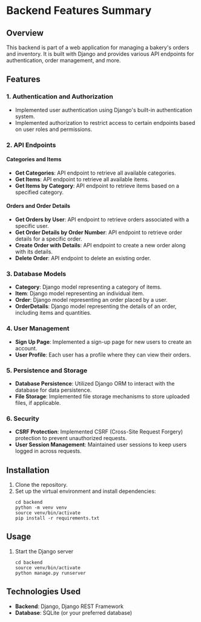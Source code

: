 # Backend Features Summary

## Overview
This backend is part of a web application for managing a bakery's orders and inventory. It is built with Django and provides various API endpoints for authentication, order management, and more.

## Features

### 1. Authentication and Authorization
- Implemented user authentication using Django's built-in authentication system.
- Implemented authorization to restrict access to certain endpoints based on user roles and permissions.

### 2. API Endpoints

#### Categories and Items
- **Get Categories**: API endpoint to retrieve all available categories.
- **Get Items**: API endpoint to retrieve all available items.
- **Get Items by Category**: API endpoint to retrieve items based on a specified category.

#### Orders and Order Details
- **Get Orders by User**: API endpoint to retrieve orders associated with a specific user.
- **Get Order Details by Order Number**: API endpoint to retrieve order details for a specific order.
- **Create Order with Details**: API endpoint to create a new order along with its details.
- **Delete Order**: API endpoint to delete an existing order.

### 3. Database Models
- **Category**: Django model representing a category of items.
- **Item**: Django model representing an individual item.
- **Order**: Django model representing an order placed by a user.
- **OrderDetails**: Django model representing the details of an order, including items and quantities.

### 4. User Management
- **Sign Up Page**: Implemented a sign-up page for new users to create an account.
- **User Profile**: Each user has a profile where they can view their orders.

### 5. Persistence and Storage
- **Database Persistence**: Utilized Django ORM to interact with the database for data persistence.
- **File Storage**: Implemented file storage mechanisms to store uploaded files, if applicable.

### 6. Security
- **CSRF Protection**: Implemented CSRF (Cross-Site Request Forgery) protection to prevent unauthorized requests.
- **User Session Management**: Maintained user sessions to keep users logged in across requests.

## Installation
1. Clone the repository.
2. Set up the virtual environment and install dependencies:
   ```
   cd backend
   python -m venv venv
   source venv/bin/activate
   pip install -r requirements.txt
   ```

## Usage
1. Start the Django server
   ```
   cd backend
   source venv/bin/activate
   python manage.py runserver
   ```

## Technologies Used
- **Backend**: Django, Django REST Framework
- **Database**: SQLite (or your preferred database)
